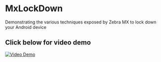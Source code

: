 # MxLockDown
Demonstrating the various techniques exposed by Zebra MX to lock down your Android device

## Click below for video demo

[![Video Demo](https://img.youtube.com/vi/C9OCWsOt4W4/3.jpg)](https://youtu.be/C9OCWsOt4W4 "Video Demo")
